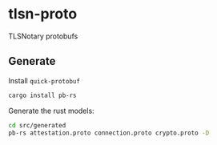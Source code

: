 # tlsn-proto

TLSNotary protobufs

## Generate

Install `quick-protobuf`

```bash
cargo install pb-rs
```

Generate the rust models:

```bash
cd src/generated
pb-rs attestation.proto connection.proto crypto.proto -D
```